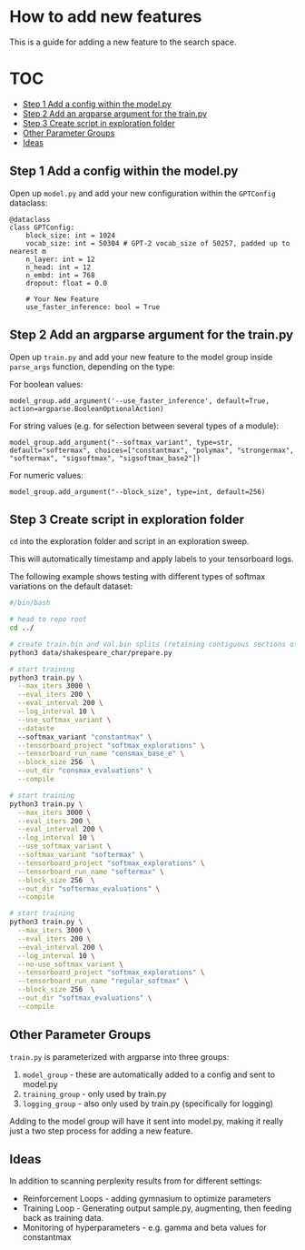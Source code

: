 # How to add new features

This is a guide for adding a new feature to the search space.

# TOC

* [Step 1  Add a config within the model.py](#step-1-add-a-config-within-the-model.py)
* [Step 2  Add an argparse argument for the train.py](#step-2-add-an-argparse-argument-for-the-train.py)
* [Step 3 Create script in exploration folder](#step-3-create-script-in-exploration-folder)
* [Other Parameter Groups](#other-parameter-groups)
* [Ideas](#ideas)

## Step 1  Add a config within the model.py

Open up `model.py` and add your new configuration within the `GPTConfig`
dataclass:

```
@dataclass
class GPTConfig:
    block_size: int = 1024
    vocab_size: int = 50304 # GPT-2 vocab_size of 50257, padded up to nearest m
    n_layer: int = 12
    n_head: int = 12
    n_embd: int = 768
    dropout: float = 0.0

    # Your New Feature
    use_faster_inference: bool = True
```

## Step 2  Add an argparse argument for the train.py


Open up `train.py` and add your new feature to the model group inside `parse_args` function,
depending on the type:

For boolean values:
```
model_group.add_argument('--use_faster_inference', default=True, action=argparse.BooleanOptionalAction)
```

For string values (e.g. for selection between several types of a module):
```
model_group.add_argument("--softmax_variant", type=str, default="softermax", choices=["constantmax", "polymax", "strongermax", "softermax", "sigsoftmax", "sigsoftmax_base2"])
```

For numeric values:
```
model_group.add_argument("--block_size", type=int, default=256)
```



## Step 3 Create script in exploration folder


`cd` into the exploration folder and script in an exploration sweep.

This will automatically timestamp and apply labels to your tensorboard logs.

The following example shows testing with different types of softmax variations
on the default dataset:

```bash
#/bin/bash

# head to repo root
cd ../

# create train.bin and val.bin splits (retaining contiguous sections of data)
python3 data/shakespeare_char/prepare.py

# start training
python3 train.py \
  --max_iters 3000 \
  --eval_iters 200 \
  --eval_interval 200 \
  --log_interval 10 \
  --use_softmax_variant \
  --dataste
  --softmax_variant "constantmax" \
  --tensorboard_project "softmax_explorations" \
  --tensorboard_run_name "consmax_base_e" \
  --block_size 256  \
  --out_dir "consmax_evaluations" \
  --compile

# start training
python3 train.py \
  --max_iters 3000 \
  --eval_iters 200 \
  --eval_interval 200 \
  --log_interval 10 \
  --use_softmax_variant \
  --softmax_variant "softermax" \
  --tensorboard_project "softmax_explorations" \
  --tensorboard_run_name "softermax" \
  --block_size 256  \
  --out_dir "softermax_evaluations" \
  --compile

# start training
python3 train.py \
  --max_iters 3000 \
  --eval_iters 200 \
  --eval_interval 200 \
  --log_interval 10 \
  --no-use_softmax_variant \
  --tensorboard_project "softmax_explorations" \
  --tensorboard_run_name "regular_softmax" \
  --block_size 256  \
  --out_dir "softmax_evaluations" \
  --compile
```

## Other Parameter Groups

`train.py` is parameterized with argparse into three groups:

1. `model_group` - these are automatically added to a config and sent to model.py
2. `training_group` - only used by train.py
3. `logging_group` - also only used by train.py (specifically for logging)

Adding to the model group will have it sent into model.py, making it really just
a two step process for adding a new feature.

## Ideas

In addition to scanning perplexity results from for different settings:

- Reinforcement Loops - adding gymnasium to optimize parameters
- Training Loop - Generating output sample.py, augmenting, then feeding back as training data.
- Monitoring of hyperparameters - e.g. gamma and beta values for constantmax

